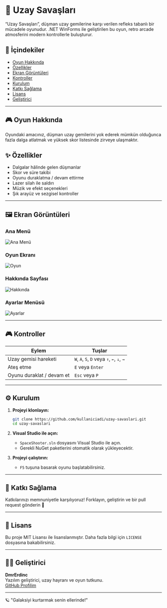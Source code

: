 
# 🚀 Uzay Savaşları

“Uzay Savaşları”, düşman uzay gemilerine karşı verilen refleks tabanlı bir mücadele oyunudur. .NET WinForms ile geliştirilen bu oyun, retro arcade atmosferini modern kontrollerle buluşturur.

## 🧩 İçindekiler

- [Oyun Hakkında](#oyun-hakkında)
- [Özellikler](#özellikler)
- [Ekran Görüntüleri](#ekran-görüntüleri)
- [Kontroller](#kontroller)
- [Kurulum](#kurulum)
- [Katkı Sağlama](#katkı-sağlama)
- [Lisans](#lisans)
- [Geliştirici](#geliştirici)

---

## 🎮 Oyun Hakkında

Oyundaki amacınız, düşman uzay gemilerini yok ederek mümkün olduğunca fazla dalga atlatmak ve yüksek skor listesinde zirveye ulaşmaktır.

## ✨ Özellikler

- Dalgalar hâlinde gelen düşmanlar
- Skor ve süre takibi
- Oyunu duraklatma / devam ettirme
- Lazer silah ile saldırı
- Müzik ve efekt seçenekleri
- Şık arayüz ve sezgisel kontroller

---

## 🖼️ Ekran Görüntüleri

### Ana Menü
![Ana Menü](1.PNG)

### Oyun Ekranı
![Oyun](2.PNG)

### Hakkında Sayfası
![Hakkında](3.PNG)

### Ayarlar Menüsü
![Ayarlar](4.PNG)

---

## 🎮 Kontroller

| Eylem                     | Tuşlar                |
|--------------------------|-----------------------|
| Uzay gemisi hareketi     | `W`, `A`, `S`, `D` veya `↑`, `←`, `↓`, `→` |
| Ateş etme                | `E` veya `Enter`      |
| Oyunu duraklat / devam et| `Esc` veya `P`        |

---

## ⚙️ Kurulum

1. **Projeyi klonlayın:**
   ```bash
   git clone https://github.com/kullaniciadi/uzay-savaslari.git
   cd uzay-savaslari
   ```

2. **Visual Studio ile açın:**
   - `SpaceShooter.sln` dosyasını Visual Studio ile açın.
   - Gerekli NuGet paketlerini otomatik olarak yükleyecektir.

3. **Projeyi çalıştırın:**
   - `F5` tuşuna basarak oyunu başlatabilirsiniz.

---

## 🤝 Katkı Sağlama

Katkılarınızı memnuniyetle karşılıyoruz! Forklayın, geliştirin ve bir pull request gönderin 🚀

---

## 📜 Lisans

Bu proje MIT Lisansı ile lisanslanmıştır. Daha fazla bilgi için `LICENSE` dosyasına bakabilirsiniz.

---

## 👨‍💻 Geliştirici

**DmrErdinc**  
Yazılım geliştirici, uzay hayranı ve oyun tutkunu.  
[GitHub Profilim](https://github.com/DmrErdinc)

---

🪐 "Galaksiyi kurtarmak senin ellerinde!"

